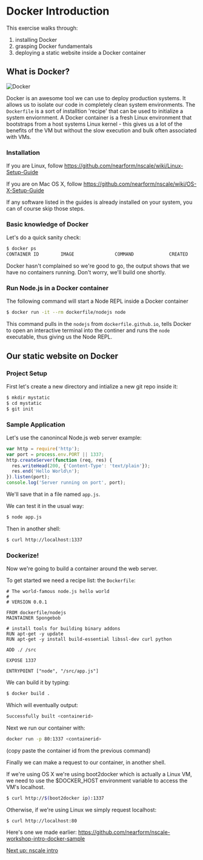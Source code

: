 
Docker Introduction
===================

This exercise walks through:

1. installing Docker
2. grasping Docker fundamentals
3. deploying a static website inside a Docker container

What is Docker?
---------------

![Docker](https://d3oypxn00j2a10.cloudfront.net/0.9.0/images/pages/brand_guidelines/small_v.png)

Docker is an awesome tool we can use to deploy production systems. It allows us to isolate
our code in completely clean system environments. The `Dockerfile` is a sort of installtion
'recipe' that can be used to initialize a system enviornment. A Docker container is a 
fresh Linux environment that bootstraps from a host systems Linux kernel - this gives us a lot
of the benefits of the VM but without the slow execution and bulk often associated with
VMs.

### Installation

If you are Linux, follow https://github.com/nearform/nscale/wiki/Linux-Setup-Guide

If you are on Mac OS X, follow https://github.com/nearform/nscale/wiki/OS-X-Setup-Guide

If any software listed in the guides is already installed on your system, you can
of course skip those steps. 

### Basic knowledge of Docker

Let's do a quick sanity check:

```bash
$ docker ps
CONTAINER ID        IMAGE               COMMAND             CREATED             STATUS              PORTS               NAMES
`````

Docker hasn't complained so we're good to go, the output shows
that we have no containers running. Don't worry, we'll build one shortly.

### Run Node.js in a Docker container

The following command will start a Node REPL inside a Docker container

```bash
$ docker run -it --rm dockerfile/nodejs node
```

This command pulls in the `nodejs` from `dockerfile.github.io`,
tells Docker to open an interactive terminal into the
continer and runs the `node` executable, thus giving us the 
Node REPL.


Our static website on Docker
-----------------------------

### Project Setup

First let's create a new directory and intialize a new git repo
inside it:

```bash
$ mkdir mystatic
$ cd mystatic
$ git init
```

### Sample Application

Let's use the canonincal Node.js web server example:

```js
var http = require('http');
var port = process.env.PORT || 1337;
http.createServer(function (req, res) {
  res.writeHead(200, {'Content-Type': 'text/plain'});
  res.end('Hello World\n');
}).listen(port);
console.log('Server running on port', port);
```

We'll save that in a file named `app.js`.

We can test it in the usual way:
```bash
$ node app.js
```

Then in another shell:
```bash
$ curl http://localhost:1337
```

### Dockerize!

Now we're going to build a container around the web server.

To get started we need a recipe list: the `Dockerfile`:

```
# The world-famous node.js hello world
#
# VERSION 0.0.1

FROM dockerfile/nodejs
MAINTAINER Spongebob

# install tools for building binary addons
RUN apt-get -y update
RUN apt-get -y install build-essential libssl-dev curl python

ADD ./ /src

EXPOSE 1337

ENTRYPOINT ["node", "/src/app.js"]
```

We can build it by typing:
```bash
$ docker build .
```

Which will eventually output:
```bash
Successfully built <containerid>
```

Next we run our container with:

```bash
docker run -p 80:1337 <containerid>
```
(copy paste the container id from the previous command)


Finally we can make a request to our container, in another
shell.

If we're using OS X we're using boot2docker which is actually a Linux VM,
we need to use the $DOCKER_HOST environment variable to access the VM's
localhost.

```bash
$ curl http://$(boot2docker ip):1337
```
Otherwise, if we're using Linux we simply request localhost:

```bash
$ curl http://localhost:80
```


Here's one we made earlier: 
<https://github.com/nearform/nscale-workshop-intro-docker-sample>

[Next up: nscale intro](https://github.com/nearform/nscale-workshop/blob/master/nscale-intro.md)


